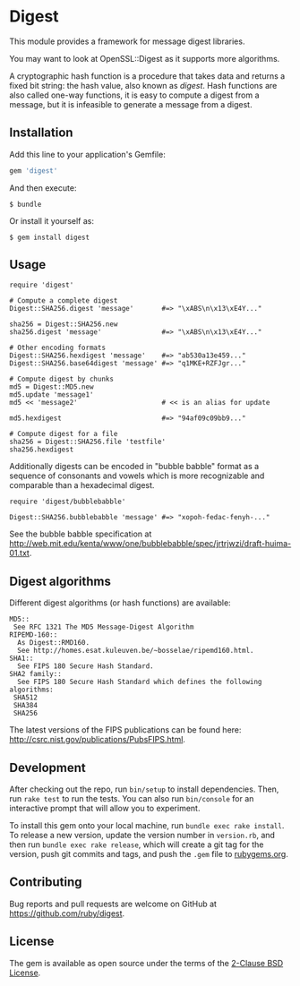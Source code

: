 # Digest

This module provides a framework for message digest libraries.

You may want to look at OpenSSL::Digest as it supports more algorithms.

A cryptographic hash function is a procedure that takes data and returns a fixed bit string: the hash value, also known as _digest_. Hash functions are also called one-way functions, it is easy to compute a digest from a message, but it is infeasible to generate a message from a digest.

## Installation

Add this line to your application's Gemfile:

```ruby
gem 'digest'
```

And then execute:

    $ bundle

Or install it yourself as:

    $ gem install digest

## Usage

```
require 'digest'

# Compute a complete digest
Digest::SHA256.digest 'message'       #=> "\xABS\n\x13\xE4Y..."

sha256 = Digest::SHA256.new
sha256.digest 'message'               #=> "\xABS\n\x13\xE4Y..."

# Other encoding formats
Digest::SHA256.hexdigest 'message'    #=> "ab530a13e459..."
Digest::SHA256.base64digest 'message' #=> "q1MKE+RZFJgr..."

# Compute digest by chunks
md5 = Digest::MD5.new
md5.update 'message1'
md5 << 'message2'                     # << is an alias for update

md5.hexdigest                         #=> "94af09c09bb9..."

# Compute digest for a file
sha256 = Digest::SHA256.file 'testfile'
sha256.hexdigest
```

Additionally digests can be encoded in "bubble babble" format as a sequence of consonants and vowels which is more recognizable and comparable than a hexadecimal digest.

```
require 'digest/bubblebabble'

Digest::SHA256.bubblebabble 'message' #=> "xopoh-fedac-fenyh-..."
```

See the bubble babble specification at http://web.mit.edu/kenta/www/one/bubblebabble/spec/jrtrjwzi/draft-huima-01.txt.

## Digest algorithms

Different digest algorithms (or hash functions) are available:

```
MD5::
 See RFC 1321 The MD5 Message-Digest Algorithm
RIPEMD-160::
  As Digest::RMD160.
  See http://homes.esat.kuleuven.be/~bosselae/ripemd160.html.
SHA1::
  See FIPS 180 Secure Hash Standard.
SHA2 family::
  See FIPS 180 Secure Hash Standard which defines the following algorithms:
 SHA512
 SHA384
 SHA256
```

The latest versions of the FIPS publications can be found here: http://csrc.nist.gov/publications/PubsFIPS.html.

## Development

After checking out the repo, run `bin/setup` to install dependencies. Then, run `rake test` to run the tests. You can also run `bin/console` for an interactive prompt that will allow you to experiment.

To install this gem onto your local machine, run `bundle exec rake install`. To release a new version, update the version number in `version.rb`, and then run `bundle exec rake release`, which will create a git tag for the version, push git commits and tags, and push the `.gem` file to [rubygems.org](https://rubygems.org).

## Contributing

Bug reports and pull requests are welcome on GitHub at https://github.com/ruby/digest.

## License

The gem is available as open source under the terms of the [2-Clause BSD License](https://opensource.org/licenses/BSD-2-Clause).
